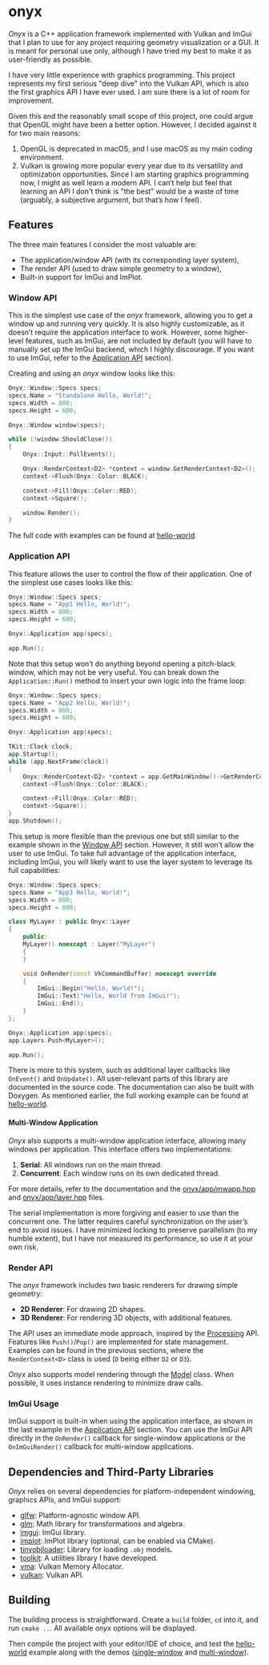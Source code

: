 # onyx

*Onyx* is a C++ application framework implemented with Vulkan and ImGui that I plan to use for any project requiring geometry visualization or a GUI. It is meant for personal use only, although I have tried my best to make it as user-friendly as possible.

I have very little experience with graphics programming. This project represents my first serious "deep dive" into the Vulkan API, which is also the first graphics API I have ever used. I am sure there is a lot of room for improvement.

Given this and the reasonably small scope of this project, one could argue that OpenGL might have been a better option. However, I decided against it for two main reasons:

1. OpenGL is deprecated in macOS, and I use macOS as my main coding environment.
2. Vulkan is growing more popular every year due to its versatility and optimization opportunities. Since I am starting graphics programming now, I might as well learn a modern API. I can’t help but feel that learning an API I don't think is "the best" would be a waste of time (arguably, a subjective argument, but that’s how I feel).

## Features

The three main features I consider the most valuable are:
- The application/window API (with its corresponding layer system),
- The render API (used to draw simple geometry to a window),
- Built-in support for ImGui and ImPlot.

### Window API

This is the simplest use case of the *onyx* framework, allowing you to get a window up and running very quickly. It is also highly customizable, as it doesn’t require the application interface to work. However, some higher-level features, such as ImGui, are not included by default (you will have to manually set up the ImGui backend, which I highly discourage. If you want to use ImGui, refer to the [Application API](#application-api) section).

Creating and using an *onyx* window looks like this:

```cpp
Onyx::Window::Specs specs;
specs.Name = "Standalone Hello, World!";
specs.Width = 800;
specs.Height = 600;

Onyx::Window window(specs);

while (!window.ShouldClose())
{
    Onyx::Input::PollEvents();

    Onyx::RenderContext<D2> *context = window.GetRenderContext<D2>();
    context->Flush(Onyx::Color::BLACK);

    context->Fill(Onyx::Color::RED);
    context->Square();

    window.Render();
}
```

The full code with examples can be found at [hello-world](https://github.com/ismawno/onyx/blob/main/hello-world/main.cpp).

### Application API

This feature allows the user to control the flow of their application. One of the simplest use cases looks like this:


```cpp
Onyx::Window::Specs specs;
specs.Name = "App1 Hello, World!";
specs.Width = 800;
specs.Height = 600;

Onyx::Application app(specs);

app.Run();
```

Note that this setup won’t do anything beyond opening a pitch-black window, which may not be very useful. You can break down the `Application::Run()` method to insert your own logic into the frame loop:

```cpp
Onyx::Window::Specs specs;
specs.Name = "App2 Hello, World!";
specs.Width = 800;
specs.Height = 600;

Onyx::Application app(specs);

TKit::Clock clock;
app.Startup();
while (app.NextFrame(clock))
{
    Onyx::RenderContext<D2> *context = app.GetMainWindow()->GetRenderContext<D2>();
    context->Flush(Onyx::Color::BLACK);

    context->Fill(Onyx::Color::RED);
    context->Square();
}
app.Shutdown();
```

This setup is more flexible than the previous one but still similar to the example shown in the [Window API](#window-api) section. However, it still won’t allow the user to use ImGui. To take full advantage of the application interface, including ImGui, you will likely want to use the layer system to leverage its full capabilities:


```cpp
Onyx::Window::Specs specs;
specs.Name = "App3 Hello, World!";
specs.Width = 800;
specs.Height = 600;

class MyLayer : public Onyx::Layer
{
    public:
    MyLayer() noexcept : Layer("MyLayer")
    {
    }

    void OnRender(const VkCommandBuffer) noexcept override
    {
        ImGui::Begin("Hello, World!");
        ImGui::Text("Hello, World from ImGui!");
        ImGui::End();
    }
};

Onyx::Application app(specs);
app.Layers.Push<MyLayer>();

app.Run();
```

There is more to this system, such as additional layer callbacks like `OnEvent()` and `OnUpdate()`. All user-relevant parts of this library are documented in the source code. The documentation can also be built with Doxygen. As mentioned earlier, the full working example can be found at [hello-world](https://github.com/ismawno/onyx/blob/main/hello-world/main.cpp).

#### Multi-Window Application

*Onyx* also supports a multi-window application interface, allowing many windows per application. This interface offers two implementations:
1. **Serial**: All windows run on the main thread.
2. **Concurrent**: Each window runs on its own dedicated thread.

For more details, refer to the documentation and the [onyx/app/mwapp.hpp](https://github.com/ismawno/onyx/blob/main/onyx/onyx/app/mwapp.hpp) and [onyx/app/layer.hpp](https://github.com/ismawno/onyx/blob/main/onyx/onyx/app/layer.hpp) files.

The serial implementation is more forgiving and easier to use than the concurrent one. The latter requires careful synchronization on the user’s end to avoid issues. I have minimized locking to preserve parallelism (to my humble extent), but I have not measured its performance, so use it at your own risk.

### Render API

The *onyx* framework includes two basic renderers for drawing simple geometry:
- **2D Renderer**: For drawing 2D shapes.
- **3D Renderer**: For rendering 3D objects, with additional features.

The API uses an immediate mode approach, inspired by the [Processing](https://processing.org) API. Features like `Push()`/`Pop()` are implemented for state management. Examples can be found in the previous sections, where the `RenderContext<D>` class is used (`D` being either `D2` or `D3`).

*Onyx* also supports model rendering through the [Model](https://github.com/ismawno/onyx/blob/main/onyx/onyx/draw/model.hpp) class. When possible, it uses instance rendering to minimize draw calls.

### ImGui Usage

ImGui support is built-in when using the application interface, as shown in the last example in the [Application API](#application-api) section. You can use the ImGui API directly in the `OnRender()` callback for single-window applications or the `OnImGuiRender()` callback for multi-window applications.

## Dependencies and Third-Party Libraries

*Onyx* relies on several dependencies for platform-independent windowing, graphics APIs, and ImGui support:

- [glfw](https://github.com/glfw/glfw): Platform-agnostic window API.
- [glm](https://github.com/g-truc/glm): Math library for transformations and algebra.
- [imgui](https://github.com/ocornut/imgui): ImGui library.
- [implot](https://github.com/epezent/implot): ImPlot library (optional, can be enabled via CMake).
- [tinyobjloader](https://github.com/tinyobjloader/tinyobjloader): Library for loading `.obj` models.
- [toolkit](https://github.com/ismawno/toolkit): A utilities library I have developed.
- [vma](https://github.com/GPUOpen-LibrariesAndSDKs/VulkanMemoryAllocator): Vulkan Memory Allocator.
- [vulkan](https://github.com/KhronosGroup/Vulkan-Loader): Vulkan API.

## Building

The building process is straightforward. Create a `build` folder, `cd` into it, and run `cmake ..`. All available *onyx* options will be displayed.

Then compile the project with your editor/IDE of choice, and test the [hello-world](https://github.com/ismawno/onyx/blob/main/hello-world/main.cpp) example along with the demos ([single-window](https://github.com/ismawno/onyx/blob/main/single-window-demo) and [multi-window](https://github.com/ismawno/onyx/blob/main/multi-window-demo)).